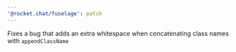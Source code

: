 ```yaml
---
'@rocket.chat/fuselage': patch
---
```


Fixes a bug that adds an extra whitespace when concatenating class names with `appendClassName`
